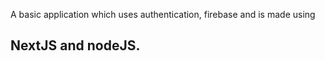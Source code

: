 A basic application which uses authentication, firebase and is made using 
## NextJS and nodeJS.



